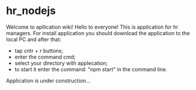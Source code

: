 hr_nodejs
=========

Welcome to apllication wiki! 
Hello to everyone! This is application for hr managers. 
For install application you should download the application to the local PC and after that:
- tap cntr + r buttons;
- enter the command cmd;
- select your directory with applecation;
- to start it enter the command: "npm start" in the command line.

Application is under construction...
